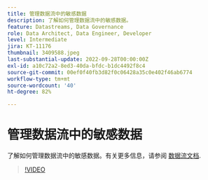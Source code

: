 ```yaml
---
title: 管理数据流中的敏感数据
description: 了解如何管理数据流中的敏感数据。
feature: Datastreams, Data Governance
role: Data Architect, Data Engineer, Developer
level: Intermediate
jira: KT-11176
thumbnail: 3409588.jpeg
last-substantial-update: 2022-09-28T00:00:00Z
exl-id: a10c72a2-8ed3-40da-bfdc-b1dc4492f8c4
source-git-commit: 00ef0f40fb3d82f0c06428a35c0e402f46ab6774
workflow-type: tm+mt
source-wordcount: '40'
ht-degree: 82%

---
```


# 管理数据流中的敏感数据

了解如何管理数据流中的敏感数据。有关更多信息，请参阅 [数据流文档](https://experienceleague.adobe.com/docs/experience-platform/edge/datastreams/overview.html?lang=zh-Hans).

>[!VIDEO](https://video.tv.adobe.com/v/3409588/?learn=on)
